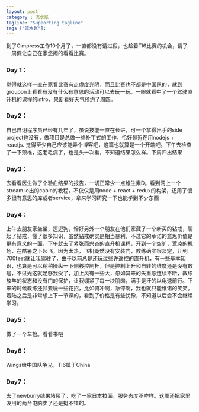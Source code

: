 ```yaml
---
layout: post
category : 流水账
tagline: "Supporting tagline"
tags ["流水账"]:
---
```



到了Cimpress工作10个月了，一直都没有请过假，也趁着TI6比赛的机会，请了一周假让自己在家悠闲的看看比赛。

### Day 1： 
觉得就这样一直在家看比赛有点虚度光阴，而且比赛也不都是中国队的，就到groupon上看看有没有什么有意思的活动可以去玩一玩。一眼就看中了一个驾驶直升机的课程的intro，果断看好天气预约了周四。

### Day2：
自己自诩程序员已经有几年了，虽说技能一直在长进，可一个拿得出手的side project也没有，做项目是总做一些补丁式的工作，恰好最近在用nodejs + reactjs. 觉得至少自己应该能弄个博客吧，这篇也就算是一个开端吧。下午去检查了一下颈椎，这老毛病了，也是头一次看，不知道结果怎么样。下周四出结果

### Day3：
去看看医生做了个验血结果的报告，一切正常少一点维生素D。看到网上一个stream.io出的cabin的教程，不仅仅是用node + react + redux的构架，还用了很多很有意思的库或者service，拿来学习研究一下也能学到不少东西

### Day4：
上午去朋友家坐坐，逗逗狗，恰好另外一个朋友在他们家藏了一个新买的钻戒，聊起了钻戒，懂了很多知识，虽然钻戒确实是相当暴利，不过它的承诺的意思价值是更有意义的一面，下午就去了紧张而兴奋的直升机课程，开到一个空旷，荒凉的机场，在酷暑之下起飞，因为太热，飞机竟然没有安装门，教练确实很淡定，开到700feet就让我驾驶了，由于以前总是还玩过些许遥控的直升机，有一些基本知识，也算是可以稍稍操纵一下侧移控制杆，但是控制上升和自转的维度还是没有敢碰，不过光这就足够我受了，加上风有一些大，忽如其来的失重感连续不断，教练放羊的状态和没有门的保护，让我绷紧了每一块肌肉，满手是汗的以龟速前行。下来的时候教练还非要玩一些花招，比如俯冲啊，急停啊，我也就只能维诺的笑笑。着陆之后是非常想上下一节课的，看到了价格是有些犹豫，不知道以后会不会继续学习。

### Day5：
做了一个车检。看看书吧

### Day6： 
Wings给中国队争光，TI6属于China

### Day7：
去了newburry结果堵尿了，吃了一家日本拉面，服务态度不咋样。这周还把家里没用的两台电脑卖了还是挺不错的。